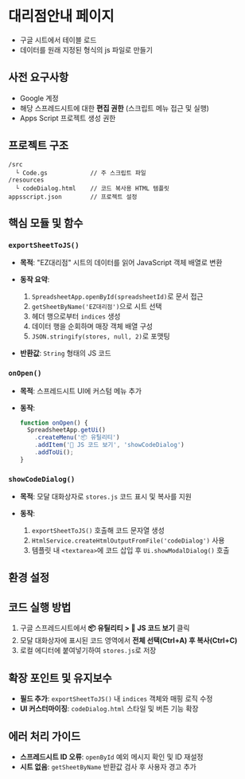 # 대리점안내 페이지
- 구글 시트에서 테이블 로드
- 데이터를 원래 지정된 형식의 js 파일로 만들기



## 사전 요구사항

* Google 계정
* 해당 스프레드시트에 대한 **편집 권한** (스크립트 메뉴 접근 및 실행)
* Apps Script 프로젝트 생성 권한

## 프로젝트 구조

```
/src
  └ Code.gs            // 주 스크립트 파일
/resources
  └ codeDialog.html    // 코드 복사용 HTML 템플릿
appsscript.json        // 프로젝트 설정
```

## 핵심 모듈 및 함수

### `exportSheetToJS()`

* **목적**: "EZ대리점" 시트의 데이터를 읽어 JavaScript 객체 배열로 변환
* **동작 요약**:

  1. `SpreadsheetApp.openById(spreadsheetId)`로 문서 접근
  2. `getSheetByName('EZ대리점')`으로 시트 선택
  3. 헤더 행으로부터 `indices` 생성
  4. 데이터 행을 순회하며 매장 객체 배열 구성
  5. `JSON.stringify(stores, null, 2)`로 포맷팅
* **반환값**: `String` 형태의 JS 코드

### `onOpen()`

* **목적**: 스프레드시트 UI에 커스텀 메뉴 추가
* **동작**:

  ```js
  function onOpen() {
    SpreadsheetApp.getUi()
      .createMenu('📦 유틸리티')
      .addItem('📝 JS 코드 보기', 'showCodeDialog')
      .addToUi();
  }
  ```

### `showCodeDialog()`

* **목적**: 모달 대화상자로 `stores.js` 코드 표시 및 복사를 지원
* **동작**:

  1. `exportSheetToJS()` 호출해 코드 문자열 생성
  2. `HtmlService.createHtmlOutputFromFile('codeDialog')` 사용
  3. 템플릿 내 `<textarea>`에 코드 삽입 후 `Ui.showModalDialog()` 호출


## 환경 설정

## 코드 실행 방법

1. 구글 스프레드시트에서 **📦 유틸리티 > 📝 JS 코드 보기** 클릭
2. 모달 대화상자에 표시된 코드 영역에서 **전체 선택(Ctrl+A) 후 복사(Ctrl+C)**
3. 로컬 에디터에 붙여넣기하여 `stores.js`로 저장

## 확장 포인트 및 유지보수

* **필드 추가**: `exportSheetToJS()` 내 `indices` 객체와 매핑 로직 수정
* **UI 커스터마이징**: `codeDialog.html` 스타일 및 버튼 기능 확장

## 에러 처리 가이드

* **스프레드시트 ID 오류**: `openById` 예외 메시지 확인 및 ID 재설정
* **시트 없음**: `getSheetByName` 반환값 검사 후 사용자 경고 추가
